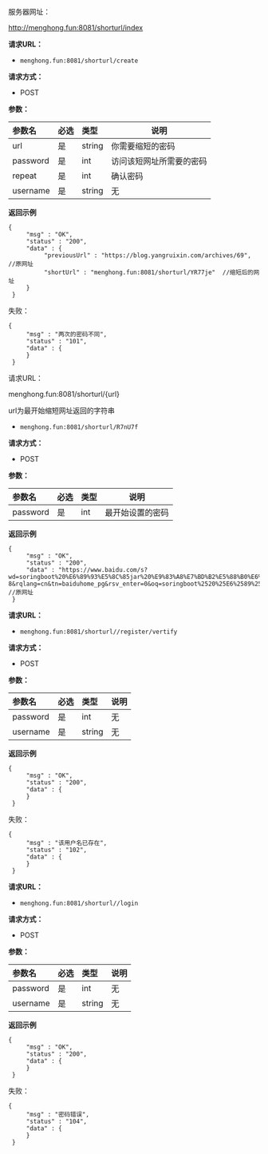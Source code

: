 服务器网址：



http://menghong.fun:8081/shorturl/index







**请求URL：** 

- ` menghong.fun:8081/shorturl/create `

**请求方式：**
- POST 

**参数：** 

| 参数名      | 必选   | 类型     | 说明           |
| :------- | :--- | :----- | ------------ |
| url      | 是    | string | 你需要缩短的密码     |
| password | 是    | int    | 访问该短网址所需要的密码 |
| repeat   | 是    | int    | 确认密码         |
| username | 是    | string | 无            |


**返回示例**

``` 
{ 
     "msg" : "OK", 
     "status" : "200", 
     "data" : { 
          "previousUrl" : "https://blog.yangruixin.com/archives/69", //原网址
          "shortUrl" : "menghong.fun:8081/shorturl/YR77je" 	//缩短后的网址
     } 
 }
```



失败：

``` 
{ 
     "msg" : "两次的密码不同", 
     "status" : "101", 
     "data" : { 
     } 
 }
```


请求URL：

menghong.fun:8081/shorturl/{url}

url为最开始缩短网址返回的字符串

- ` menghong.fun:8081/shorturl/R7nU7f `

**请求方式：**
- POST 

**参数：** 

| 参数名      | 必选   | 类型   | 说明       |
| :------- | :--- | :--- | -------- |
| password | 是    | int  | 最开始设置的密码 |


**返回示例**

``` 
{ 
     "msg" : "OK", 
     "status" : "200", 
     "data" : "https://www.baidu.com/s?wd=soringboot%20%E6%89%93%E5%8C%85jar%20%E9%83%A8%E7%BD%B2%E5%88%B0%E6%9C%8D%E5%8A%A1%E5%99%A8&rsv_spt=1&rsv_iqid=0xba0e0de600033051&issp=1&f=8&rsv_bp=1&rsv_idx=2&ie=utf-8&rqlang=cn&tn=baiduhome_pg&rsv_enter=0&oq=soringboot%2520%25E6%2589%2593%25E5%258C%2585jar%2520%25E9%2583%25A8%25E7%25BD%25B2%25E5%2588%25B0%25E6%259C%258D%25E5%258A%25A1%25E5%258C%25BA&rsv_t=5ed2S4Mar78WswK0IGblXcAEwQ7mpcDlhgYDpeOt2zdaxTziEd4nazbmrdSn1%2BZAhNYw&rsv_pq=d037cc4c0000a516&inputT=1080&rsv_sug3=118&rsv_sug1=69&rsv_sug7=000&rsv_sug2=0&rsv_sug4=1659&rsv_sug=1" //原网址
 }
```




**请求URL：** 

- ` menghong.fun:8081/shorturl//register/vertify `

**请求方式：**
- POST 

**参数：** 

| 参数名      | 必选   | 类型     | 说明   |
| :------- | :--- | :----- | ---- |
| password | 是    | int    | 无    |
| username | 是    | string | 无    |


**返回示例**

``` 
{ 
     "msg" : "OK", 
     "status" : "200", 
     "data" : { 
     } 
 }
```

失败：

``` 
{ 
     "msg" : "该用户名已存在", 
     "status" : "102", 
     "data" : { 
     } 
 }
```




**请求URL：** 

- ` menghong.fun:8081/shorturl//login `

**请求方式：**
- POST 

**参数：** 

| 参数名      | 必选   | 类型     | 说明   |
| :------- | :--- | :----- | ---- |
| password | 是    | int    | 无    |
| username | 是    | string | 无    |


**返回示例**

``` 
{ 
     "msg" : "OK", 
     "status" : "200", 
     "data" : { 
     } 
 }
```
失败：

``` 
{ 
     "msg" : "密码错误", 
     "status" : "104", 
     "data" : { 
     } 
 }
```